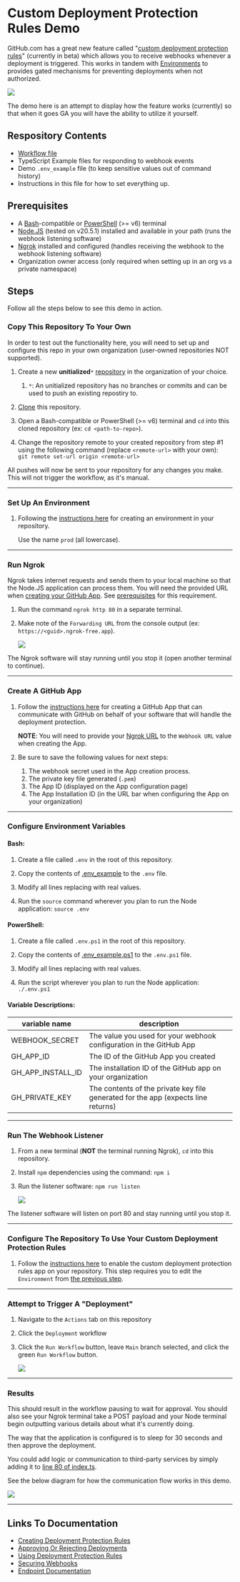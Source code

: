 # Custom Deployment Protection Rules Demo
GitHub.com has a great new feature called "[custom deployment protection rules](https://docs.github.com/en/actions/deployment/protecting-deployments/creating-custom-deployment-protection-rules)" (currently in beta) which allows you to receive webhooks whenever a deployment is triggered. This works in tandem with [Environments](https://docs.github.com/en/actions/deployment/targeting-different-environments/using-environments-for-deployment) to provides gated mechanisms for preventing deployments when not authorized.

<img src="https://github.blog/wp-content/uploads/2023/04/image-13.png?resize=1600%2C850" style="max-width:50%" /><br/>

The demo here is an attempt to display how the feature works (currently) so that when it goes GA you will have the ability to utilize it yourself.

## Respository Contents
- [Workflow file](./.github/workflows/deployment.yml)
- TypeScript Example files for responding to webhook events
- Demo `.env_example` file (to keep sensitive values out of command history)
- Instructions in this file for how to set everything up.


## Prerequisites
- A [Bash](https://opensource.com/resources/what-bash)-compatible or [PowerShell](https://learn.microsoft.com/en-us/powershell/scripting/install/installing-powershell?view=powershell-7.3) (>= v6) terminal
- [Node.JS](https://nodejs.org/en/download) (tested on v20.5.1) installed and available in your path (runs the webhook listening software)
- [Ngrok](https://dashboard.ngrok.com/get-started/setup) installed and configured (handles receiving the webhook to the webhook listening software)
- Organization owner access (only required when setting up in an org vs a private namespace)

## Steps
Follow all the steps below to see this demo in action.

### Copy This Repository To Your Own
In order to test out the functionality here, you will need to set up and configure this repo in your own organization (user-owned repositories NOT supported).

1. Create a new **unitialized**`*` [repository](https://docs.github.com/en/get-started/quickstart/create-a-repo) in the organization of your choice.

   1. `*`: An unitialized repository has no branches or commits and can be used to push an existing repostiry to.

1. [Clone](https://docs.github.com/en/repositories/creating-and-managing-repositories/cloning-a-repository) this repository.

1. Open a Bash-compatible or PowerShell (>= v6) terminal and `cd` into this cloned repository (ex: `cd <path-to-repo>`).

1. Change the repository remote to your created repository from step #1 using the following command (replace `<remote-url>` with your own):<br/> `git remote set-url origin <remote-url>`

All pushes will now be sent to your repository for any changes you make. This will not trigger the workflow, as it's manual.

---

### Set Up An Environment
1. Following the [instructions here](https://docs.github.com/en/actions/deployment/targeting-different-environments/using-environments-for-deployment#creating-an-environment) for creating an environment in your repository. 

   Use the name `prod` (all lowercase).

---

### Run Ngrok
Ngrok takes internet requests and sends them to your local machine so that the Node.JS application can process them. You will need the provided URL when [creating your GitHub App](#create-a-github-app). See [prerequisites](#prerequisites) for this requirement.

1. Run the command `ngrok http 80` in a separate terminal.
1. Make note of the `Forwarding URL` from the console output (ex: `https://<guid>.ngrok-free.app`).

    <img src="./images/ngrok.png" style="max-width:500px" />

The Ngrok software will stay running until you stop it (open another terminal to continue).

---

### Create A GitHub App
1. Follow the [instructions here](https://docs.github.com/en/actions/deployment/protecting-deployments/creating-custom-deployment-protection-rules#creating-a-custom-deployment-protection-rule-with-github-apps) for creating a GitHub App that can communicate with GitHub on behalf of your software that will handle the deployment protection.

   **NOTE**: You will need to provide your [Ngrok URL](#run-ngrok) to the `Webhook URL` value when creating the App.

1. Be sure to save the following values for next steps:
   1. The webhook secret used in the App creation process.
   1. The private key file generated (`.pem`)
   1. The App ID (displayed on the App configuration page)
   1. The App Installation ID (in the URL bar when configuring the App on your organization)

---

### Configure Environment Variables

#### Bash:
1. Create a file called `.env` in the root of this repository.

1. Copy the contents of [.env_example](./.env_example) to the `.env` file.

1. Modify all lines replacing with real values.

1. Run the `source` command wherever you plan to run the Node application: `source .env`


#### PowerShell:
1. Create a file called `.env.ps1` in the root of this repository.

1. Copy the contents of [.env_example.ps1](./.env_example.ps1) to the `.env.ps1` file.

1. Modify all lines replacing with real values.

1. Run the script wherever you plan to run the Node application: `./.env.ps1`


#### Variable Descriptions:

|variable name|description|
|---|---|
|WEBHOOK_SECRET|The value you used for your webhook configuration in the GitHub App|
|GH_APP_ID|The ID of the GitHub App you created|
|GH_APP_INSTALL_ID|The installation ID of the GitHub app on your organization|
|GH_PRIVATE_KEY|The contents of the private key file generated for the app (expects line returns)

---

### Run The Webhook Listener
1. From a new terminal (**NOT** the terminal running Ngrok), `cd` into this repository.

1. Install `npm` dependencies using the command: `npm i`

1. Run the listener software: `npm run listen`

    <img src="./images/listener.png" style="max-width:300px">

The listener software will listen on port 80 and stay running until you stop it.

---

### Configure The Repository To Use Your Custom Deployment Protection Rules
1. Follow the [instructions here](https://docs.github.com/en/actions/deployment/protecting-deployments/configuring-custom-deployment-protection-rules#enabling-custom-deployment-protection-rules-for-the-environment) to enable the custom deployment protection rules app on your repository. This step requires you to edit the `Environment` from [the previous step](#set-up-an-environment).

---

### Attempt to Trigger A "Deployment"
1. Navigate to the `Actions` tab on this repository

1. Click the `Deployment` workflow

1. Click the `Run Workflow` button, leave `Main` branch selected, and click the green `Run Workflow` button.

    <img src="./images/run_workflow_example.png" style="max-width:300px" />

---

### Results
This should result in the workflow pausing to wait for approval. You should also see your Ngrok terminal take a POST payload and your Node terminal begin outputting various details about what it's currently doing.

The way that the application is configured is to sleep for 30 seconds and then approve the deployment.

You could add logic or communication to third-party services by simply adding it to [line 80 of index.ts](./index.ts#L80). 

See the below diagram for how the communication flow works in this demo.

<img src="./images/diagram.png" style="max-width:75%" />

---

## Links To Documentation
- [Creating Deployment Protection Rules](https://docs.github.com/en/actions/deployment/protecting-deployments/creating-custom-deployment-protection-rules)
- [Approving Or Rejecting Deployments](https://docs.github.com/en/actions/deployment/protecting-deployments/creating-custom-deployment-protection-rules#approving-or-rejecting-deployments)
- [Using Deployment Protection Rules](https://docs.github.com/en/actions/deployment/protecting-deployments/configuring-custom-deployment-protection-rules)
- [Securing Webhooks](https://docs.github.com/en/webhooks/using-webhooks/securing-your-webhooks#typescript-example)
- [Endpoint Documentation](https://docs.github.com/en/rest/actions/workflow-runs?apiVersion=2022-11-28#review-custom-deployment-protection-rules-for-a-workflow-run)